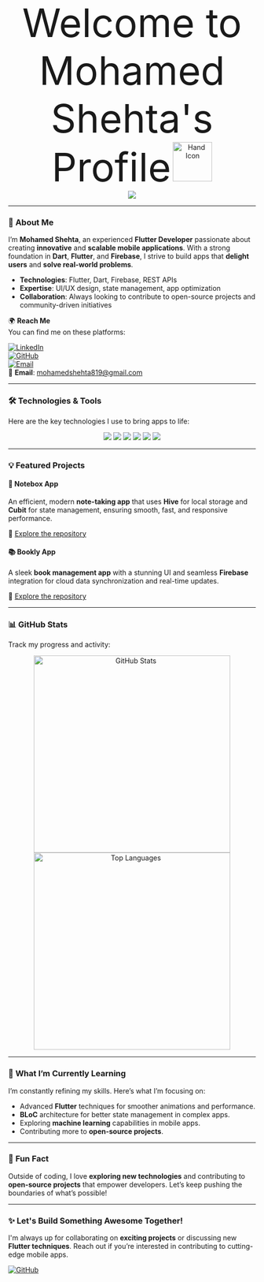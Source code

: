 <div align="center">
  <span style="font-size: 80px;">Welcome to Mohamed Shehta's Profile</span>
  <img src="https://media.giphy.com/media/hvRJCLFzcasrR4ia7z/giphy.gif" width="80" alt="Hand Icon" />
</div>
<div align="center">
  <a href="https://github.com/DenverCoder1/readme-typing-svg">
    <img src="https://readme-typing-svg.herokuapp.com/?lines=Flutter%20Developer;%20Building%20Innovative%20Apps%20Every%20Day&font=Fira%20Code&center=true&width=500&height=50&color=F75C7E&vCenter=true&size=22">
  </a>
</div>

---

### 💼 **About Me**  
I’m **Mohamed Shehta**, an experienced **Flutter Developer** passionate about creating **innovative** and **scalable mobile applications**. With a strong foundation in **Dart**, **Flutter**, and **Firebase**, I strive to build apps that **delight users** and **solve real-world problems**.

- **Technologies**: Flutter, Dart, Firebase, REST APIs
- **Expertise**: UI/UX design, state management, app optimization
- **Collaboration**: Always looking to contribute to open-source projects and community-driven initiatives

🌍 **Reach Me**  
You can find me on these platforms:

[![LinkedIn](https://img.shields.io/badge/LinkedIn-%230077B5.svg?logo=linkedin&logoColor=white&style=for-the-badge)](https://www.linkedin.com/in/mohamed-shehta-3b43051a4/)  
[![GitHub](https://img.shields.io/badge/GitHub-%2312100E.svg?logo=github&logoColor=white&style=for-the-badge)](https://github.com/Shehta2000)  
[![Email](https://img.shields.io/badge/Email-%23D14836.svg?logo=gmail&logoColor=white&style=for-the-badge)](mailto:mohamedshehta819@gmail.com)  
📧 **Email**: [mohamedshehta819@gmail.com](mailto:mohamedshehta819@gmail.com)


---

### 🛠️ **Technologies & Tools**  
Here are the key technologies I use to bring apps to life:

<p align="center">
  <img src="https://img.shields.io/badge/Dart-0175C2?style=for-the-badge&logo=dart&logoColor=white&labelColor=4C6A92">
  <img src="https://img.shields.io/badge/Flutter-02569B?style=for-the-badge&logo=flutter&logoColor=white&labelColor=4C6A92">
  <img src="https://img.shields.io/badge/Firebase-FFCA28?style=for-the-badge&logo=firebase&logoColor=black&labelColor=F8B400">
  <img src="https://img.shields.io/badge/VS%20Code-007ACC?style=for-the-badge&logo=visual-studio-code&logoColor=white&labelColor=003B5C">
  <img src="https://img.shields.io/badge/Git-F05032?style=for-the-badge&logo=git&logoColor=white&labelColor=8B4C39">
  <img src="https://img.shields.io/badge/Android_Studio-3DDC84?style=for-the-badge&logo=android-studio&logoColor=white&labelColor=4D6C46">
</p>

---

### 💡 **Featured Projects**

#### 📱 **Notebox App**  
An efficient, modern **note-taking app** that uses **Hive** for local storage and **Cubit** for state management, ensuring smooth, fast, and responsive performance. 

🔗 [Explore the repository](https://github.com/Shehta2000/Notes-Application)  

#### 📚 **Bookly App**  
A sleek **book management app** with a stunning UI and seamless **Firebase** integration for cloud data synchronization and real-time updates.

🔗 [Explore the repository](https://github.com/Shehta2000/Bookly)

---

### 📊 **GitHub Stats**  
Track my progress and activity:

<p align="center">
  <img src="https://github-readme-stats.vercel.app/api?username=Shehta2000&show_icons=true&theme=blue-green&hide_border=true&count_private=true" alt="GitHub Stats" width="400"/>
  <img src="https://github-readme-stats.vercel.app/api/top-langs/?username=Shehta2000&theme=blue-green&layout=compact&hide_border=true&count_private=true" alt="Top Languages" width="400"/>
</p>

---

### 🎯 **What I’m Currently Learning**  
I’m constantly refining my skills. Here’s what I’m focusing on:

- Advanced **Flutter** techniques for smoother animations and performance.
- **BLoC** architecture for better state management in complex apps.
- Exploring **machine learning** capabilities in mobile apps.
- Contributing more to **open-source projects**.

---

### 📝 **Fun Fact**  
Outside of coding, I love **exploring new technologies** and contributing to **open-source projects** that empower developers. Let’s keep pushing the boundaries of what’s possible!

---

### ✨ **Let's Build Something Awesome Together!**  
I'm always up for collaborating on **exciting projects** or discussing new **Flutter techniques**. Reach out if you’re interested in contributing to cutting-edge mobile apps.

[![GitHub](https://img.shields.io/badge/Let%27s_Build_Together-32CD32?style=for-the-badge&logo=github&logoColor=white)](https://github.com/Shehta2000)
